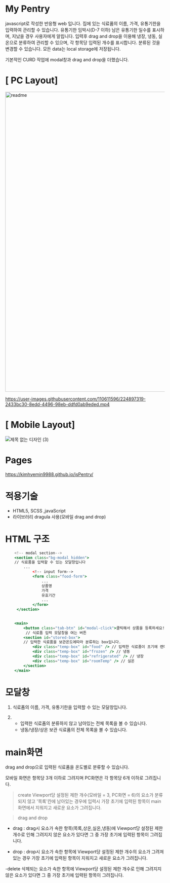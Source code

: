 # My Pentry
javascript로 작성한 반응형 web 입니다.
집에 있는 식료품의 이름, 가격, 유통기한을 입력하여 관리할 수 있습니다.
유통기한 임박시(D-7 이하) 남은 유통기한 일수를 표시하며, 지났을 경우 사용자에게 알립니다.
입력후 drag and drop을 이용해 냉장, 냉동, 실온으로 분류하여 관리할 수 있으며,
각 항목당 입력된 개수를 표시합니다.
분류된 것을 변경할 수 있습니다.
모든 data는 local storage에 저장됩니다.

기본적인 CURD 작업에 modal창과 drag and drop을 더했습니다.

# [ PC Layout]
<img width="947" alt="readme" src="https://user-images.githubusercontent.com/110611596/224895997-441ee209-d1a3-431c-89eb-cbb312974b77.png">

https://user-images.githubusercontent.com/110611596/224897319-2433bc30-8edd-4496-98eb-ddfd0ab9eded.mp4


# [ Mobile Layout]

![제목 없는 디자인 (3)](https://user-images.githubusercontent.com/110611596/224897058-727fd1be-aebf-4f82-82fe-6c78bccd1155.gif)

# Pages
https://kimhyemin9988.github.io/jsPentry/

# 적용기술

- HTML5, SCSS ,javaScript
- 라이브러리 dragula 사용(모바일 drag and drop)

# HTML 구조
```jsx
    <!-- modal section-->
    <section class="bg-modal hidden">
    // 식료품을 입력할 수 있는 모달창입니다
        ...
            <!-- input form--> 
            <form class="food-form">
                ...
                상품명
                가격
                유효기간
                ...
            </form>
     </section>
                

    <main>
        <button class="tab-btn" id="modal-click">클릭해서 상품을 등록하세요!</button>
         // 식료품 입력 모달창을 여는 버튼
        <section id="stored-box">
        // 입력한 식료품을 보관온도에따라 분류하는 box입니다.
            <div class="temp-box" id="food" /> // 입력한 식료품이 초기에 랜더링되는 box입니다
            <div class="temp-box" id="frozen" /> // 냉동
            <div class="temp-box" id="refrigerated" /> // 냉장
            <div class="temp-box" id="roomTemp" /> // 실온
        </section>
    </main>
```


# 모달창

1. 식료품의 이름, 가격, 유통기한을 입력할 수 있는 모달창입니다.

2. 
    - 입력한 식료품의 분류하지 않고 남아있는 전체 목록을 볼 수 있습니다.
    - 냉동/냉장/상온 보관 식료품의 전체 목록을 볼 수 있습니다.

# main화면

drag and drop으로 입력된 식료품을 온도별로 분류할 수 있습니다.

모바일 화면은 항목당 3개 이하로 그려지며 PC화면은 각 항목당 6개 이하로 그려집니다.

> create
Viewport당 설정된 제한 개수(모바일 = 3,  PC화면 = 6)의 요소가 분류되지 않고 '목록'칸에 남아있는 경우에 입력시
가장 초기에 입력된 항목이 main 화면에서 지워지고 새로운 요소가 그려집니다.

> drag and drop
- drag :
drag시 요소가 속한 항목(목록,상온,실온,냉동)에 Viewport당 설정된 제한 개수로 인해
그려지지 않은 요소가 있다면 그 중 가장 초기에 입력된 항목이 그려집니다.

- drop :
drop시 요소가 속한 항목에 Viewport당 설정된 제한 개수의 요소가 그려져 있는 경우
가장 초기에 입력된 항목이 지워지고 새로운 요소가 그려집니다.

-delete
삭제되는 요소가 속한 항목에 Viewport당 설정된 제한 개수로 인해
그려지지 않은 요소가 있다면 그 중 가장 초기에 입력된 항목이 그려집니다.